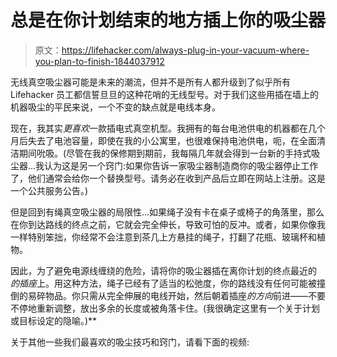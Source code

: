 # 总是在你计划结束的地方插上你的吸尘器

> 原文：<https://lifehacker.com/always-plug-in-your-vacuum-where-you-plan-to-finish-1844037912>

无线真空吸尘器可能是未来的潮流，但并不是所有人都升级到了似乎所有 Lifehacker 员工都信誓旦旦的这种花哨的无线型号。对于我们这些用插在墙上的机器吸尘的平民来说，一个不变的缺点就是电线本身。



现在，我其实*更喜欢*一款插电式真空机型。我拥有的每台电池供电的机器都在几个月后失去了电池容量，即使在我的小公寓里，也很难保持电池供电，呃，在全面清洁期间吮吸。(尽管在我的保修期到期前，我每隔几年就会得到一台新的手持式吸尘器...我认为这是另一个窍门:如果你告诉一家吸尘器制造商你的吸尘器停止工作了，他们通常会给你一个替换型号。请务必在收到产品后立即在网站上注册。这是一个公共服务公告。)

但是回到有绳真空吸尘器的局限性...如果绳子没有卡在桌子或椅子的角落里，那么在你到达路线的终点之前，它就会完全伸长，导致可怕的反冲。或者，如果你像我一样特别笨拙，你经常不会注意到茶几上方悬挂的绳子，打翻了花瓶、玻璃杯和植物。

因此，为了避免电源线缠绕的危险，请将你的吸尘器插在离你计划的终点最近的 *的插座*上。用这种方法，绳子已经有了适当的松弛度，你的路线没有任何可能被撞倒的易碎物品。你只需从完全伸展的电线开始，然后朝着插座*的方向*前进——不要不停地重新调整，放出多余的长度或被角落卡住。(我很确定这里有一个关于计划或目标设定的隐喻。)**

关于其他一些我们最喜欢的吸尘技巧和窍门，请看下面的视频: